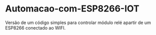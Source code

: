 # Automacao-com-ESP8266-IOT

Versão de um código simples para controlar módulo relé apartir de um ESP8266 conectado ao WIFI.
